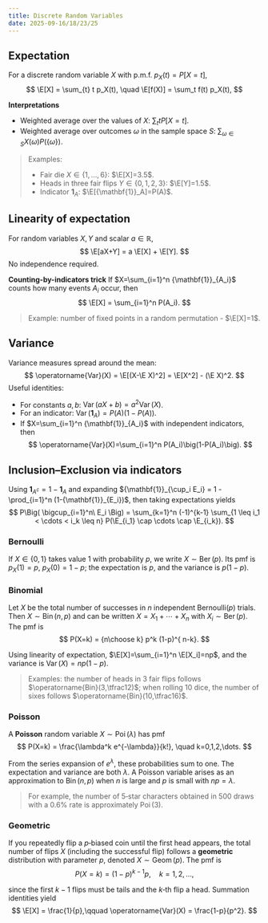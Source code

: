 ```yaml
---
title: Discrete Random Variables
date: 2025-09-16/18/23/25
---
```


## Expectation
For a discrete random variable $X$ with p.m.f. $p_X(t)=P[X=t]$,
$$
\E[X] = \sum_{t} t p_X(t), \quad \E[f(X)] = \sum_t f(t) p_X(t),
$$

**Interpretations**
- Weighted average over the values of $X$: $\sum_t t P[X=t]$.
- Weighted average over outcomes $\omega$ in the sample space $S$: $\sum_{\omega\in S} X(\omega) P(\{\omega\})$.

> Examples:
> - Fair die $X\in\{1,\dots,6\}$: $\E[X]=3.5$.
> - Heads in three fair flips $Y\in\{0,1,2,3\}$: $\E[Y]=1.5$.
> - Indicator ${\mathbf{1}}_A$: $\E[{\mathbf{1}}_A]=P(A)$.

## Linearity of expectation
For random variables $X,Y$ and scalar $a\in\mathbb{R}$,
$$
\E[aX+Y] = a \E[X] + \E[Y].
$$
No independence required.

**Counting-by-indicators trick**
If $X=\sum_{i=1}^n {\mathbf{1}}_{A_i}$ counts how many events $A_i$ occur, then
$$
\E[X] = \sum_{i=1}^n P(A_i).
$$
> Example: number of fixed points in a random permutation - $\E[X]=1$.

## Variance
Variance measures spread around the mean:
$$
\operatorname{Var}(X) = \E[(X-\E X)^2] = \E[X^2] - (\E X)^2.
$$
Useful identities:
- For constants $a,b$: $\operatorname{Var}(aX+b)=a^2 \operatorname{Var}(X)$.
- For an indicator: $\operatorname{Var}({\mathbf{1}}_A)=P(A)\big(1-P(A)\big)$.
- If $X=\sum_{i=1}^n {\mathbf{1}}_{A_i}$ with independent indicators, then
  $$
  \operatorname{Var}(X)=\sum_{i=1}^n P(A_i)\big(1-P(A_i)\big).
  $$

## Inclusion–Exclusion via indicators
Using ${\mathbf{1}}_{A^c} = 1 - {\mathbf{1}}_A$ and expanding
${\mathbf{1}}_{\cup_i E_i} = 1 - \prod_{i=1}^n (1-{\mathbf{1}}_{E_i})$, then taking expectations yields
$$
P\Big( \bigcup_{i=1}^n\ E_i \Big)
= \sum_{k=1}^n (-1)^{k-1}
\sum_{1 \leq i_1 < \cdots < i_k \leq n}
P(\E_{i_1} \cap \cdots \cap \E_{i_k}).
$$

### Bernoulli

If $X\in\{0,1\}$ takes value $1$ with probability $p$, we write $X\sim\operatorname{Ber}(p)$.  Its pmf is $p_X(1)=p$, $p_X(0)=1-p$; the expectation is $p$, and the variance is $p(1-p)$.

### Binomial

Let $X$ be the total number of successes in $n$ independent Bernoulli$(p)$ trials.  Then $X\sim \operatorname{Bin}(n,p)$ and can be written $X=X_1+\cdots+X_n$ with $X_i\sim\operatorname{Ber}(p)$.  The pmf is
$$
P(X=k) = {n\choose k} p^k (1-p)^{ n-k}.
$$

Using linearity of expectation, $\E[X]=\sum_{i=1}^n \E[X_i]=np$, and the variance is $\operatorname{Var}(X)=np(1-p)$.
> Examples: the number of heads in 3 fair flips follows $\operatorname{Bin}(3,\tfrac12)$; when rolling 10 dice, the number of sixes follows $\operatorname{Bin}(10,\tfrac16)$.

### Poisson

A **Poisson** random variable $X\sim \operatorname{Poi}(\lambda)$ has pmf
$$
P(X=k) = \frac{\lambda^k e^{-\lambda}}{k!}, \quad k=0,1,2,\dots.
$$

From the series expansion of $e^\lambda$, these probabilities sum to one. The expectation and variance are both $\lambda$. A Poisson variable arises as an approximation to $\operatorname{Bin}(n,p)$ when $n$ is large and $p$ is small with $np=\lambda$. 

> For example, the number of 5‑star characters obtained in 500 draws with a 0.6% rate is approximately $\operatorname{Poi}(3)$.

### Geometric

If you repeatedly flip a $p$‑biased coin until the first head appears, the total number of flips $X$ (including the successful flip) follows a **geometric** distribution with parameter $p$, denoted $X\sim \operatorname{Geom}(p)$.  The pmf is
$$
P(X=k) = (1-p)^{k-1} p,\quad k=1,2,\dots,
$$

since the first $k-1$ flips must be tails and the $k$‑th flip a head. Summation identities yield
$$
\E[X] = \frac{1}{p},\qquad \operatorname{Var}(X) = \frac{1-p}{p^2}.
$$
